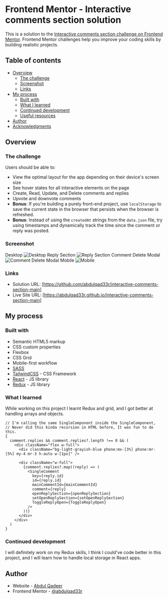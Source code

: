 # Frontend Mentor - Interactive comments section solution

This is a solution to the [Interactive comments section challenge on Frontend Mentor](https://www.frontendmentor.io/challenges/interactive-comments-section-iG1RugEG9). Frontend Mentor challenges help you improve your coding skills by building realistic projects.

## Table of contents

- [Overview](#overview)
  - [The challenge](#the-challenge)
  - [Screenshot](#screenshot)
  - [Links](#links)
- [My process](#my-process)
  - [Built with](#built-with)
  - [What I learned](#what-i-learned)
  - [Continued development](#continued-development)
  - [Useful resources](#useful-resources)
- [Author](#author)
- [Acknowledgments](#acknowledgments)

## Overview

### The challenge

Users should be able to:

- View the optimal layout for the app depending on their device's screen size
- See hover states for all interactive elements on the page
- Create, Read, Update, and Delete comments and replies
- Upvote and downvote comments
- **Bonus**: If you're building a purely front-end project, use `localStorage` to save the current state in the browser that persists when the browser is refreshed.
- **Bonus**: Instead of using the `createdAt` strings from the `data.json` file, try using timestamps and dynamically track the time since the comment or reply was posted.

### Screenshot

Desktop
![Desktop](public/screenshots/desktop.png)
Reply Section
![Reply Section](public/screenshots/replySection.png)
Comment Delete Modal
![Comment Delete Modal](public/screenshots/deleting.png)
Mobile
![Mobile](public/screenshots/Mobile.png)

### Links

- Solution URL: [https://github.com/abdulqad33r/interactive-comments-section-main]
- Live Site URL: [https://abdulqad33r.github.io/interactive-comments-section-main]

## My process

### Built with

- Semantic HTML5 markup
- CSS custom properties
- Flexbox
- CSS Grid
- Mobile-first workflow
- [SASS](https://sass-lang.com/)
- [TailwindCSS](https://tailwindcss.com/) - CSS Framework
- [React](https://reactjs.org/) - JS library
- [Redux](https://react-redux.js.org/) - JS library

### What I learned

While working on this project I learnt Redux and grid, and I got better at handling arrays and objects.

```tsx
// I'm calling the same SingleComponent inside the SingleComponent,
// Never did this kinda recursion in HTML before, It was fun to do this.
{
  comment.replies && comment.replies?.length !== 0 && (
    <div className="flex w-full">
      <div className="bg-light-grayish-blue phone:mx-[3%] phone:mr-[5%] my-4 mr-3 h-auto w-[1px]" />

      <div className="w-full">
        {comment.replies?.map((reply) => (
          <SingleComment
            key={reply.id}
            id={reply.id}
            mainCommentId={mainCommentId}
            comment={reply}
            openReplySection={openReplySection}
            setOpenReplySection={setOpenReplySection}
            ToggleReplyOpen={ToggleReplyOpen}
          />
        ))}
      </div>
    </div>
  )
}
```

### Continued development

I will definitely work on my Redux skills, I think I could've code better in this project, and I will learn how to handle local storage in React apps.

## Author

- Website - [Abdul Qadeer](https://abdulqad33r.github.io/interactive-comments-section-main)
- Frontend Mentor - [@abdulqad33r](https://www.frontendmentor.io/profile/abdulqad33r)
